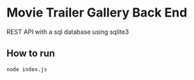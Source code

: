 # Movie Trailer Gallery Back End

REST API with a sql database using sqlite3

## How to run

``` bash
node index.js
```
